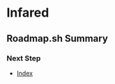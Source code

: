 # Infared

## Roadmap.sh Summary

### Next Step
- [Index](https://github.com/Sisu-Sus/CyberSec-RoadMap/blob/main/index.md)
